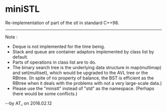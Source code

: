 # miniSTL
Re-implementation of part of the stl in standard C++98.

---

Note : 
* Deque is not implemented for the time being.
* Stack and queue are container adaptors implemented by class list by default.
* Parts of operations in class list are to do.
* The binary search tree is the underlying data structure in map(multimap) and set(multiset), which would be upgraded to the AVL tree or the RBtree. (In spite of no  property of balance, the BST is efficient as the RBtree when it deals with the problems with not a very large-scale data.)
* Please use the "ministl" instead of "std" as the namespace. (Perhaps there would be some conflicts.)

--by AT_ on 2016.02.12


